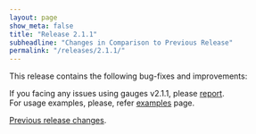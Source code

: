```yaml
---
layout: page
show_meta: false
title: "Release 2.1.1"
subheadline: "Changes in Comparison to Previous Release"
permalink: "/releases/2.1.1/"
---
```


This release contains the following bug-fixes and improvements:


If you facing any issues using gauges v2.1.1, please [report](https://github.com/Mikhus/canvas-gauges/issues).  
For usage examples, please, refer [examples]({{site.url}}/documentation/examples/) page.

[Previous release changes]({{site.url}}/releases/2.1.0/).

